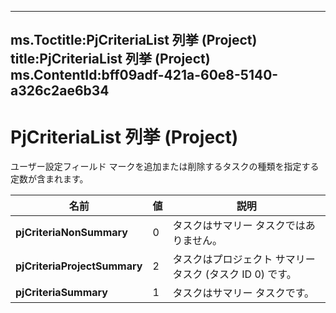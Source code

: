 

---
ms.Toctitle:PjCriteriaList 列挙 (Project)
title:PjCriteriaList 列挙 (Project)
ms.ContentId:bff09adf-421a-60e8-5140-a326c2ae6b34
---
# PjCriteriaList 列挙 (Project)




ユーザー設定フィールド マークを追加または削除するタスクの種類を指定する定数が含まれます。

|**名前**|**値**|**説明**|
|---|---|---|
|**pjCriteriaNonSummary**|0|タスクはサマリー タスクではありません。|
|**pjCriteriaProjectSummary**|2|タスクはプロジェクト サマリー タスク (タスク ID 0) です。|
|**pjCriteriaSummary**|1|タスクはサマリー タスクです。|





